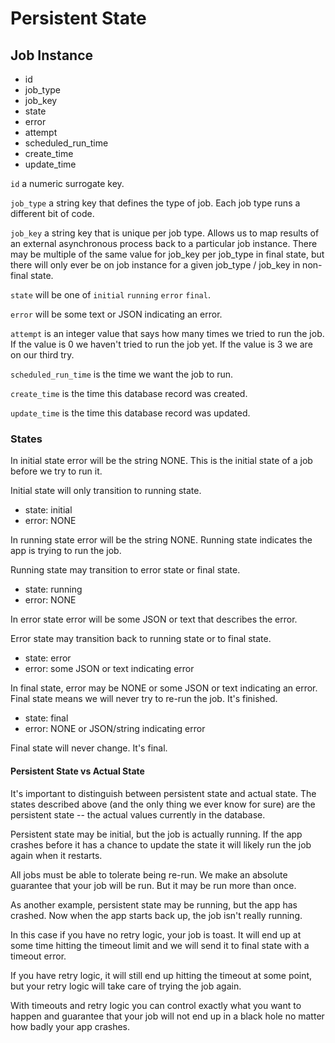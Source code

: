 # Persistent State

## Job Instance

* id
* job_type
* job_key
* state
* error
* attempt
* scheduled_run_time
* create_time
* update_time

```id``` a numeric surrogate key.

```job_type``` a string key that defines the type of job.
Each job type runs a different bit of code.

```job_key``` a string key that is unique per job type. Allows us to map results of an external asynchronous process back to a particular job instance. There may be multiple of the same value for job_key per job_type in final state, but there will only ever be on job instance for a given job_type / job_key in non-final state.

```state``` will be one of ```initial``` ```running``` ```error``` ```final```.

```error``` will be some text or JSON indicating an error.

```attempt``` is an integer value that says how many times we tried to run the job. If the value is 0 we haven't tried to run the job yet.
If the value is 3 we are on our third try.

```scheduled_run_time``` is the time we want the job to run.

```create_time``` is the time this database record was created.

```update_time``` is the time this database record was updated.

### States

In initial state error will be the string NONE. This is the initial state of a job before we try to run it. 

Initial state will only transition to running state.

* state: initial
* error: NONE

In running state error will be the string NONE. Running state indicates the app is trying to run the job.

Running state may transition to error state or final state.

* state: running
* error: NONE

In error state error will be some JSON or text that describes the error. 

Error state may transition back to running state or to final state.

* state: error
* error: some JSON or text indicating error

In final state, error may be NONE or some JSON or text indicating an error. Final state means we will never try to re-run the job. It's finished.

* state: final
* error: NONE or JSON/string indicating error

Final state will never change. It's final.

#### Persistent State vs Actual State

It's important to distinguish between persistent state and actual state. The states described above (and the only thing we ever know for sure) are the persistent state -- the actual values currently in the database. 

Persistent state may be initial, but the job is actually running. If the app crashes before it has a chance to update the state it will likely run the job again when it restarts. 

All jobs must be able to tolerate being re-run. We make an absolute guarantee that your job will be run. But it may be run more than once.

As another example, persistent state may be running, but the app has crashed. Now when the app starts back up, the job isn't really running. 

In this case if you have no retry logic, your job is toast. It will end up at some time hitting the timeout limit and we will send it to final state with a timeout error.

If you have retry logic, it will still end up hitting the timeout at some point, but your retry logic will take care of trying the job again.

With timeouts and retry logic you can control exactly what you want to happen and guarantee that your job will not end up in a black hole no matter how badly your app crashes.
